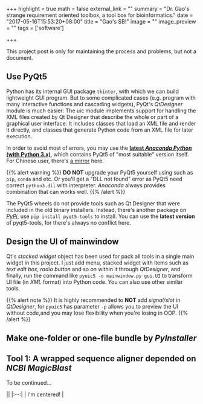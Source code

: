 +++
highlight = true
math = false
external_link = ""
summary = "Dr. Gao's strange requirement oriented toolbox, a tool box for bioinformatics."
date = "2017-05-16T15:53:20+08:00"
title = "Gao's SB!"
image = ""
image_preview = ""
tags = ['software']

+++

This project post is only for maintaining the process and problems, but not a document.

## Use PyQt5
Python has its internal GUI package `tkinter`, with which we can build lightweight GUI program. But to some complicated cases (e.g. program with many interactive functions and cascading widgets), PyQt's *QtDesigner* module is much easier: The uic module implements support for handling the XML files created by Qt Designer that describe the whole or part of a graphical user interface. It includes classes that load an XML file and render it directly, and classes that generate Python code from an XML file for later execution.

In order to avoid most of errors, you may use the [**latest *Anaconda Python* (with Python 3.x)**](https://www.continuum.io/downloads/), which contains PyQt5 of "most suitable" version itself. For Chinese user, there's [a mirror](https://mirrors.tuna.tsinghua.edu.cn/anaconda/archive/) here.

{{% alert warning %}}
**DO NOT** upgrade your PyQt5 yourself using such as `pip`, `conda` and etc. Or you'll get a "DLL not found" error as PyQt5 need correct `python3.dll` with interpreter. *Anaconda* always provides combination that can works well.
{{% /alert %}}

The PyQt5 wheels do not provide tools such as Qt Designer that were included in the old binary installers. Instead, there's another package on [*PyPi*](https://pypi.python.org/pypi/pyqt5-tools/), use `pip install pyqt5-tools` to install. You can use the **latest version** of pyqt5-tools, for there's always no conflict here.

## Design the UI of mainwindow
Qt's *stacked widget* object has been used for pack all tools in a single main widget in this project. I just add menu, stacked widget with items such as *text edit box*, *radio button* and so on within it through *QtDesigner*, and finally, run the command like `pyuic5 -o mainwindow.py gui.UI` to transform UI file (in *XML* format) into Python code. You can also use other similar tools.

{{% alert note %}}
It is highly recommended to **NOT** add *signal/slot* in *QtDesigner*, for `pyuic5` has parameter `-p` allows you to preview the UI without code,and you may lose flexibility when you're losing in OOP.
{{% /alert %}}

## Make one-folder or one-file bundle by *PyInstaller*


## Tool 1: A wrapped sequence aligner depended on *NCBI MagicBlast*
To be continued...

|| <!-- empty table header -->
|:--:| <!-- table header/body separator with center formatting -->
| I'm centered! | <!-- cell gets column's alignment -->